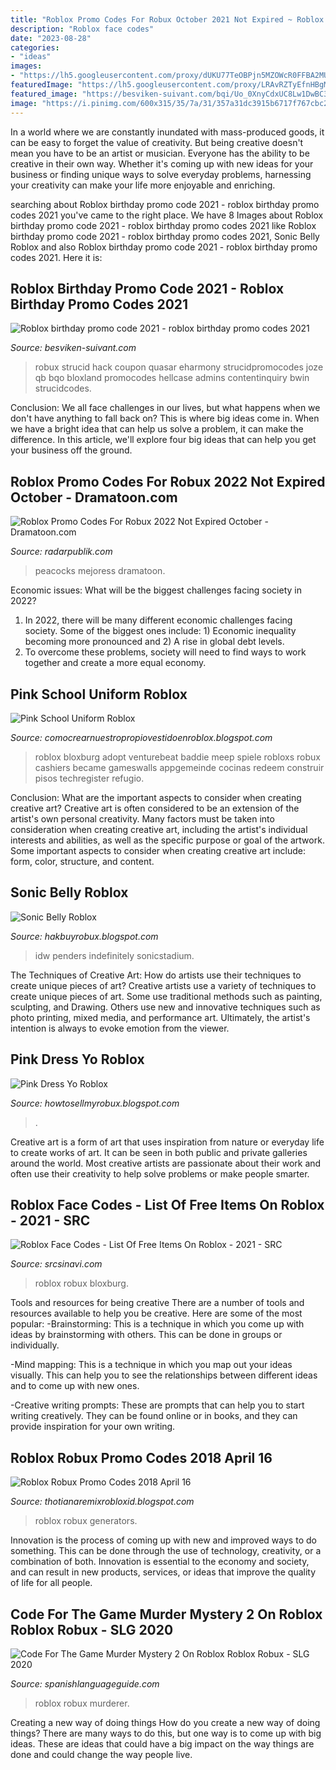 ```yaml
---
title: "Roblox Promo Codes For Robux October 2021 Not Expired ~ Roblox Robux Murderer"
description: "Roblox face codes"
date: "2023-08-28"
categories:
- "ideas"
images:
- "https://lh5.googleusercontent.com/proxy/dUKU77TeOBPjn5MZOWcR0FFBA2MUG0ZiDfFzma3P4rSYuwxrzZbbLMW6tMP7dqq-PH2fFjwgN2jCSIykg6JaG_S4FPBo_bco=w1200-h630-pd"
featuredImage: "https://lh5.googleusercontent.com/proxy/LRAvRZTyEfnHBgMD7-JRJ9DBwB42EAA-7M1hv1oVlBmQtTp2DsMduTVSfMiWC3V-chFKRjHrTHL6uhEom_dpgl-8cIYfPhhHunhv_FH9p9DC8kzJMbLKnGbqM5xLZmYB18WyNQRFUoZljlJwI1XBGfxh8npU5dBiFYuR=w1200-h630-p-k-no-nu"
featured_image: "https://besviken-suivant.com/bqi/Uo_0XnyCdxUC8Lw1DwBC3QAAAA.jpg"
image: "https://i.pinimg.com/600x315/35/7a/31/357a31dc3915b6717f767cbc25cdddd5.jpg"
---
```



In a world where we are constantly inundated with mass-produced goods, it can be easy to forget the value of creativity. But being creative doesn't mean you have to be an artist or musician. Everyone has the ability to be creative in their own way. Whether it's coming up with new ideas for your business or finding unique ways to solve everyday problems, harnessing your creativity can make your life more enjoyable and enriching.

	

		
searching about Roblox birthday promo code 2021 - roblox birthday promo codes 2021 you've came to the right place. We have 8 Images about Roblox birthday promo code 2021 - roblox birthday promo codes 2021 like Roblox birthday promo code 2021 - roblox birthday promo codes 2021, Sonic Belly Roblox and also Roblox birthday promo code 2021 - roblox birthday promo codes 2021. Here it is:
		
    
## Roblox Birthday Promo Code 2021 - Roblox Birthday Promo Codes 2021

<img loading=lazy src="https://besviken-suivant.com/bqi/Uo_0XnyCdxUC8Lw1DwBC3QAAAA.jpg" onerror="this.onerror=null;this.src='https://tse3.mm.bing.net/th?id=OIP.T7pcUe3XDeJ1uz8LK3_rdgAAAA&amp;pid=15.1';" alt="Roblox birthday promo code 2021 - roblox birthday promo codes 2021">

_Source: besviken-suivant.com_

>robux strucid hack coupon quasar eharmony strucidpromocodes joze qb bqo bloxland promocodes hellcase admins contentinquiry bwin strucidcodes. 

	

Conclusion:
We all face challenges in our lives, but what happens when we don't have anything to fall back on? This is where big ideas come in. When we have a bright idea that can help us solve a problem, it can make the difference. In this article, we'll explore four big ideas that can help you get your business off the ground.

    
## Roblox Promo Codes For Robux 2022 Not Expired October - Dramatoon.com

<img loading=lazy src="https://i.ytimg.com/vi/v0Zolyad5kM/maxresdefault.jpg" onerror="this.onerror=null;this.src='https://tse3.mm.bing.net/th?id=OIP.2tKR5XtoRtty-b-V_N_viAHaEK&amp;pid=15.1';" alt="Roblox Promo Codes For Robux 2022 Not Expired October - Dramatoon.com">

_Source: radarpublik.com_

>peacocks mejoress dramatoon. 

	

Economic issues: What will be the biggest challenges facing society in 2022?
1. In 2022, there will be many different economic challenges facing society. Some of the biggest ones include: 1) Economic inequality becoming more pronounced and 2) A rise in global debt levels.
2. To overcome these problems, society will need to find ways to work together and create a more equal economy.

    
## Pink School Uniform Roblox

<img loading=lazy src="https://lh5.googleusercontent.com/proxy/LRAvRZTyEfnHBgMD7-JRJ9DBwB42EAA-7M1hv1oVlBmQtTp2DsMduTVSfMiWC3V-chFKRjHrTHL6uhEom_dpgl-8cIYfPhhHunhv_FH9p9DC8kzJMbLKnGbqM5xLZmYB18WyNQRFUoZljlJwI1XBGfxh8npU5dBiFYuR=w1200-h630-p-k-no-nu" onerror="this.onerror=null;this.src='https://tse1.mm.bing.net/th?id=OIP.bcL_DQZsxxJy9vy88cyrSwHaEK&amp;pid=15.1';" alt="Pink School Uniform Roblox">

_Source: comocrearnuestropropiovestidoenroblox.blogspot.com_

>roblox bloxburg adopt venturebeat baddie meep spiele robloxs robux cashiers became gameswalls appgemeinde cocinas redeem construir pisos techregister refugio. 

	

Conclusion: What are the important aspects to consider when creating creative art?
Creative art is often considered to be an extension of the artist's own personal creativity. Many factors must be taken into consideration when creating creative art, including the artist's individual interests and abilities, as well as the specific purpose or goal of the artwork. Some important aspects to consider when creating creative art include: form, color, structure, and content.

    
## Sonic Belly Roblox

<img loading=lazy src="https://lh3.googleusercontent.com/proxy/EMG4wkrDtuoY2SM8hUqNAhT3BhWp0s0h8j7f_mMI5BX9_1K8gBjMaDuOvnt9VgGhth-tBAjLljAp_XEqApY9Vkh4Ml78dj95dULp6nJ1IDyJZevp1L0O39KiCsyWivp1AIV9wkDq_ZDk4GpjKKOZZlU8Yhk0U6mU7y7q_DX_B0DfhWabj202im6_4t4_=w1200-h630-p-k-no-nu" onerror="this.onerror=null;this.src='https://tse3.mm.bing.net/th?id=OIP.gto2ukfxCBV4rYreC9BkPQHaFi&amp;pid=15.1';" alt="Sonic Belly Roblox">

_Source: hakbuyrobux.blogspot.com_

>idw penders indefinitely sonicstadium. 

	

The Techniques of Creative Art: How do artists use their techniques to create unique pieces of art?
Creative artists use a variety of techniques to create unique pieces of art. Some use traditional methods such as painting, sculpting, and Drawing. Others use new and innovative techniques such as photo printing, mixed media, and performance art. Ultimately, the artist's intention is always to evoke emotion from the viewer.

    
## Pink Dress Yo Roblox

<img loading=lazy src="https://lh5.googleusercontent.com/proxy/dUKU77TeOBPjn5MZOWcR0FFBA2MUG0ZiDfFzma3P4rSYuwxrzZbbLMW6tMP7dqq-PH2fFjwgN2jCSIykg6JaG_S4FPBo_bco=w1200-h630-pd" onerror="this.onerror=null;this.src='https://tse2.mm.bing.net/th?id=OIP.ftPwnSo-yKdHdpSwpwCodAHaD4&amp;pid=15.1';" alt="Pink Dress Yo Roblox">

_Source: howtosellmyrobux.blogspot.com_

>. 

	

Creative art is a form of art that uses inspiration from nature or everyday life to create works of art. It can be seen in both public and private galleries around the world. Most creative artists are passionate about their work and often use their creativity to help solve problems or make people smarter.

    
## Roblox Face Codes - List Of Free Items On Roblox - 2021 - SRC

<img loading=lazy src="https://i.pinimg.com/474x/33/7b/81/337b8100ed22fe9a0e15c274898e1eb5.jpg" onerror="this.onerror=null;this.src='https://tse2.mm.bing.net/th?id=OIP.j47XURsks68FxPHDa6FVdwAAAA&amp;pid=15.1';" alt="Roblox Face Codes - List Of Free Items On Roblox - 2021 - SRC">

_Source: srcsinavi.com_

>roblox robux bloxburg. 

	

Tools and resources for being creative
There are a number of tools and resources available to help you be creative. Here are some of the most popular:
-Brainstorming: This is a technique in which you come up with ideas by brainstorming with others. This can be done in groups or individually.

-Mind mapping: This is a technique in which you map out your ideas visually. This can help you to see the relationships between different ideas and to come up with new ones.

-Creative writing prompts: These are prompts that can help you to start writing creatively. They can be found online or in books, and they can provide inspiration for your own writing.

    
## Roblox Robux Promo Codes 2018 April 16

<img loading=lazy src="https://i.pinimg.com/originals/e5/98/b4/e598b47a4e88125c75a4464024159689.png" onerror="this.onerror=null;this.src='https://tse4.mm.bing.net/th?id=OIP.oUpFO9X6i7RflrAzzMGHcQHaEK&amp;pid=15.1';" alt="Roblox Robux Promo Codes 2018 April 16">

_Source: thotianaremixrobloxid.blogspot.com_

>roblox robux generators. 

	

Innovation is the process of coming up with new and improved ways to do something. This can be done through the use of technology, creativity, or a combination of both. Innovation is essential to the economy and society, and can result in new products, services, or ideas that improve the quality of life for all people.

    
## Code For The Game Murder Mystery 2 On Roblox Roblox Robux - SLG 2020

<img loading=lazy src="https://i.pinimg.com/600x315/35/7a/31/357a31dc3915b6717f767cbc25cdddd5.jpg" onerror="this.onerror=null;this.src='https://tse2.mm.bing.net/th?id=OIP.8rge5Mp1MoBJUWCYCcCPOwHaE3&amp;pid=15.1';" alt="Code For The Game Murder Mystery 2 On Roblox Roblox Robux - SLG 2020">

_Source: spanishlanguageguide.com_

>roblox robux murderer. 

	

Creating a new way of doing things
How do you create a new way of doing things? There are many ways to do this, but one way is to come up with big ideas. These are ideas that could have a big impact on the way things are done and could change the way people live.

